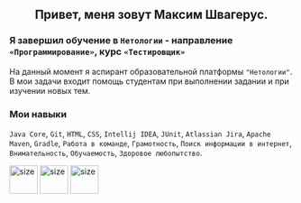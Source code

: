 <h2 align="center">Привет, меня зовут Максим Швагерус.</h2>

### Я завершил обучение в `Нетологии` - направление `«Программирование»`, курс `«Тестировщик»`

На данный момент я аспирант образовательной платформы `"Нетологии"`. В мои задачи входит помощь студентам при выполнении задании и при изучении новых тем.

### Мои навыки
`Java Core`, `Git`, `HTML`, `CSS`, `Intellij IDEA`, `JUnit`, `Atlassian Jira`, `Apache Maven`, `Gradle`, `Работа в команде`, `Грамотность`, `Поиск информации в интернет`, `Внимательность`, `Обучаемость`, `Здоровое любопытство`.

<img src="https://cdn.jsdelivr.net/gh/devicons/devicon/icons/java/java-original-wordmark.svg" alt="size" height="50"/> <img src="https://cdn.jsdelivr.net/gh/devicons/devicon/icons/git/git-original.svg" alt="size" height="50"/> <img src="https://cdn.jsdelivr.net/gh/devicons/devicon/icons/html5/html5-plain.svg" alt="size" height="50"/>
          
          
          

        
